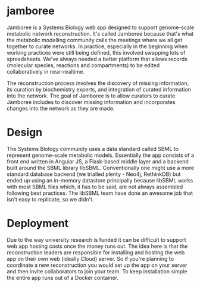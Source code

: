 # jamboree
Jamboree is a Systems Biology web app designed to support genome-scale metabolic network reconstruction. It's called Jamboree because that's what the metabolic modelling community calls the meetings where we all get together to curate networks. In practice, especially in the beginning when working practices were still being defined, this involved swapping lots of spreadsheets. We've always needed a better platform that allows records (molecular species, reactions and compartments) to be edited collaboratively in near-realtime.

The reconstruction process involves the discovery of missing information, its curation by biochemistry experts, and integration of curated information into the network. The goal of Jamboree is to allow curators to curate. Jamboree includes to discover missing information and incorporates changes into the network as they are made.

# Design
The Systems Biology community uses a data standard called SBML to represent genome-scale metabolic models. Essentially the app consists of a front end written in Angular JS, a Flask-based middle layer and a backend built around the SBML library libSBML. Conventionally one might use a more standard database backend (we trialled plenty - Neo4j, RethinkDB) but ended up using an in-memory datastore principally because libSBML works with most SBML files which, it has to be said, are not always assembled following best practices. The libSBML team have done an awesome job that isn't easy to replicate, so we didn't.

# Deployment
Due to the way university research is funded it can be difficult to support web app hosting costs once the money runs out. The idea here is that the reconstruction leaders are responsible for installing and hosting the web app on their own web (ideally Cloud) server. So if you're planning to coordinate a new reconstruction you would set up the app on your server and then invite collaborators to join your team. To keep installation simple the entire app runs out of a Docker container.


